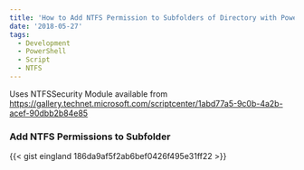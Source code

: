 ```yaml
---
title: 'How to Add NTFS Permission to Subfolders of Directory with PowerShell'
date: '2018-05-27'
tags:
  - Development
  - PowerShell
  - Script
  - NTFS
---
```


Uses NTFSSecurity Module available from https://gallery.technet.microsoft.com/scriptcenter/1abd77a5-9c0b-4a2b-acef-90dbb2b84e85

### **Add NTFS Permissions to Subfolder**

{{< gist eingland 186da9af5f2ab6bef0426f495e31ff22 >}}